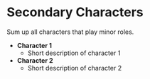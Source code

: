 # Secondary Characters

Sum up all characters that play minor roles.

* **Character 1** 
  * Short description of character 1
* **Character 2** 
  * Short description of character 2
